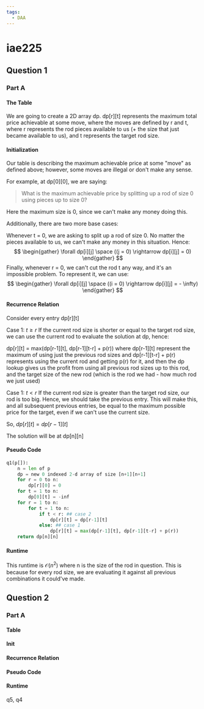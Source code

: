 ```yaml
---
tags:
  - DAA
---
```

# iae225
## Question 1

### Part A

#### The Table

We are going to create a 2D array dp.
dp\[r]\[t] represents the maximum total price achievable at some move, 
where the moves are defined by r and t, 
where r represents the rod pieces available to us (+ the size that just became available to us),
and t represents the target rod size.
#### Initialization

Our table is describing the maximum achievable price at some "move" as defined above; however, some moves are illegal or don't make any sense.

For example, at dp\[0]\[0], we are saying:
 
> What is the maximum achievable price by splitting up a rod of size 0 using pieces up to size 0?

Here the maximum size is 0, since we can't make any money doing this.

Additionally, there are two more base cases:

Whenever t = 0, we are asking to split up a rod of size 0. No matter the pieces available to us, we can't make any money in this situation. Hence:
$$
\begin{gather}
\forall dp[i][j] \space ((j = 0) \rightarrow dp[i][j] = 0)
\end{gather}
$$
Finally, whenever r = 0, we can't cut the rod t any way, and it's an impossible problem. To represent it, we can use:
$$
\begin{gather}
\forall dp[i][j] \space ((i = 0) \rightarrow dp[i][j] = - \infty)
\end{gather}
$$

#### Recurrence Relation
Consider every entry dp\[r]\[t]

Case 1:  $t \ge r$ 
If the current rod size is shorter or equal to the target rod size, we can use the current rod to evaluate the solution at dp, hence:

dp\[r]\[t] = max(dp\[r-1]\[t], dp\[r-1]\[t-r] + p(r))
where dp\[r-1]\[t] represent the maximum of using just the previous rod sizes and
dp\[r-1]\[t-r] + p(r) represents using the current rod and getting p(r) for it, and then the dp lookup gives us the profit from using all previous rod sizes up to this rod, and the target size of the new rod (which is the rod we had - how much rod we just used)

Case 1:  $t < r$ 
If the current rod size is greater than the target rod size, our rod is too big. Hence, we should take the previous entry. This will make this, and all subsequent previous entries, be equal to the maximum possible price for the target, even if we can't use the current size.

So, $dp[r][t] = dp[r-1][t]$

The solution will be at dp\[n]\[n]
#### Pseudo Code

```python
q1(p[]):
	n = len of p
	dp = new 0 indexed 2-d array of size [n+1][n+1]
	for r = 0 to n:
		dp[r][0] = 0
	for t = 1 to n:
		dp[0][t] = -inf
	for r = 1 to n:
		for t = 1 to n:
			if t < r: ## case 2
				dp[r][t] = dp[r-1][t]
			else: ## case 1
				dp[r][t] = max(dp[r-1][t], dp[r-1][t-r] + p(r))
	return dp[n][n]
```
#### Runtime
This runtime is $\mathcal{O}(n^{2})$ where n is the size of the rod in question. 
This is because for every rod size, we are evaluating it against all previous combinations it could've made.

## Question 2
### Part A 
#### Table
#### Init
#### Recurrence Relation
#### Pseudo Code
#### Runtime


q5, q4